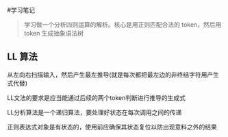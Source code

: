 #学习笔记
> 学习做一个分析四则运算的解析。核心是用正则匹配合法的 token，然后用 token 生成抽象语法树
## LL 算法
从左向右扫描输入，然后产生最左推导(就是每次都把最左边的非终结字符用产生式代替)

LL文法的要求是应当能通过后续的两个token判断进行推导的生成式

LL分析算法是一个递归算法，要处理好状态在每次调用之间的传递

正则表达式对象是有状态的，使用前应确保其状态复位以防出现意料之外的结果

